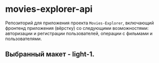 # movies-explorer-api
Репозиторий для приложения проекта `Movies-Explorer`, включающий фронтенд приложения (вёрстку) со следующими возможностями: авторизации и регистрации пользователей, операции с фильмами и пользователями. 

## Выбранный макет - light-1.
